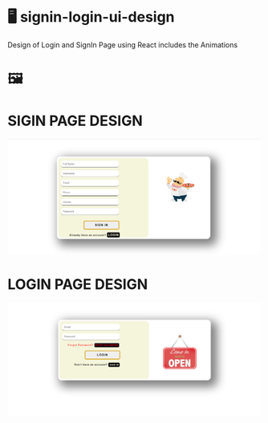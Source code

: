# 🖥️ signin-login-ui-design
Design of Login and SignIn Page using React includes the Animations 

# 🖼️

# SIGIN PAGE DESIGN 
<img src="screenshots/01.png" />

# LOGIN PAGE DESIGN 
<img src="screenshots/02.png" />
